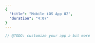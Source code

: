 ```yaml
---
{
  "title": "Mobile iOS App 02",
  "duration": "4:07"
}
---
```


```js
// @TODO: customize your app a bit more
```
